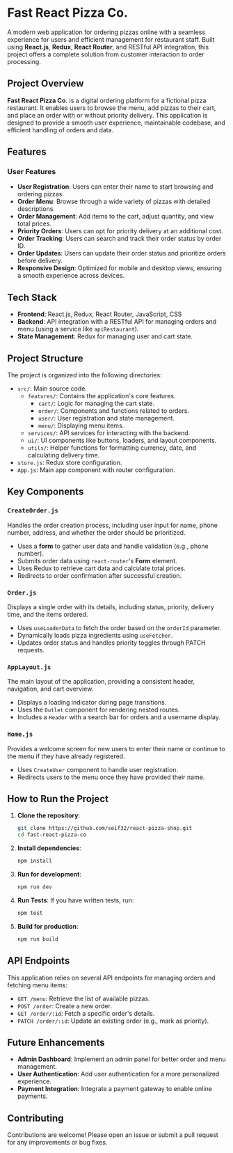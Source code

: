 # Fast React Pizza Co.

A modern web application for ordering pizzas online with a seamless experience for users and efficient management for restaurant staff. Built using **React.js**, **Redux**, **React Router**, and RESTful API integration, this project offers a complete solution from customer interaction to order processing.

## Project Overview

**Fast React Pizza Co.** is a digital ordering platform for a fictional pizza restaurant. It enables users to browse the menu, add pizzas to their cart, and place an order with or without priority delivery. This application is designed to provide a smooth user experience, maintainable codebase, and efficient handling of orders and data.

## Features

### User Features

- **User Registration**: Users can enter their name to start browsing and ordering pizzas.
- **Order Menu**: Browse through a wide variety of pizzas with detailed descriptions.
- **Order Management**: Add items to the cart, adjust quantity, and view total prices.
- **Priority Orders**: Users can opt for priority delivery at an additional cost.
- **Order Tracking**: Users can search and track their order status by order ID.
- **Order Updates**: Users can update their order status and prioritize orders before delivery.
- **Responsive Design**: Optimized for mobile and desktop views, ensuring a smooth experience across devices.

## Tech Stack

- **Frontend**: React.js, Redux, React Router, JavaScript, CSS
- **Backend**: API integration with a RESTful API for managing orders and menu (using a service like `apiRestaurant`).
- **State Management**: Redux for managing user and cart state.

## Project Structure

The project is organized into the following directories:

- `src/`: Main source code.
  - `features/`: Contains the application's core features.
    - `cart/`: Logic for managing the cart state.
    - `order/`: Components and functions related to orders.
    - `user/`: User registration and state management.
    - `menu/`: Displaying menu items.
  - `services/`: API services for interacting with the backend.
  - `ui/`: UI components like buttons, loaders, and layout components.
  - `utils/`: Helper functions for formatting currency, date, and calculating delivery time.
- `store.js`: Redux store configuration.
- `App.js`: Main app component with router configuration.

## Key Components

### `CreateOrder.js`

Handles the order creation process, including user input for name, phone number, address, and whether the order should be prioritized.

- Uses a **form** to gather user data and handle validation (e.g., phone number).
- Submits order data using `react-router`'s **Form** element.
- Uses Redux to retrieve cart data and calculate total prices.
- Redirects to order confirmation after successful creation.

### `Order.js`

Displays a single order with its details, including status, priority, delivery time, and the items ordered.

- Uses `useLoaderData` to fetch the order based on the `orderId` parameter.
- Dynamically loads pizza ingredients using `useFetcher`.
- Updates order status and handles priority toggles through PATCH requests.

### `AppLayout.js`

The main layout of the application, providing a consistent header, navigation, and cart overview.

- Displays a loading indicator during page transitions.
- Uses the `Outlet` component for rendering nested routes.
- Includes a `Header` with a search bar for orders and a username display.

### `Home.js`

Provides a welcome screen for new users to enter their name or continue to the menu if they have already registered.

- Uses `CreateUser` component to handle user registration.
- Redirects users to the menu once they have provided their name.

## How to Run the Project

1. **Clone the repository**:

   ```bash
   git clone https://github.com/seif32/react-pizza-shop.git
   cd fast-react-pizza-co
   ```

2. **Install dependencies**:

   ```bash
   npm install
   ```

3. **Run for development**:

   ```bash
   npm run dev
   ```

4. **Run Tests**:
   If you have written tests, run:

   ```bash
   npm test
   ```

5. **Build for production**:
   ```bash
   npm run build
   ```

## API Endpoints

This application relies on several API endpoints for managing orders and fetching menu items:

- `GET /menu`: Retrieve the list of available pizzas.
- `POST /order`: Create a new order.
- `GET /order/:id`: Fetch a specific order's details.
- `PATCH /order/:id`: Update an existing order (e.g., mark as priority).

## Future Enhancements

- **Admin Dashboard**: Implement an admin panel for better order and menu management.
- **User Authentication**: Add user authentication for a more personalized experience.
- **Payment Integration**: Integrate a payment gateway to enable online payments.

## Contributing

Contributions are welcome! Please open an issue or submit a pull request for any improvements or bug fixes.
